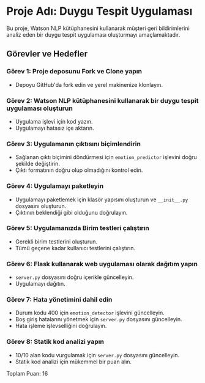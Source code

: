 # Proje Adı: Duygu Tespit Uygulaması

Bu proje, Watson NLP kütüphanesini kullanarak müşteri geri bildirimlerini analiz eden bir duygu tespit uygulaması oluşturmayı amaçlamaktadır.

## Görevler ve Hedefler

### Görev 1: Proje deposunu Fork ve Clone yapın
- Depoyu GitHub'da fork edin ve yerel makinenize klonlayın.

### Görev 2: Watson NLP kütüphanesini kullanarak bir duygu tespit uygulaması oluşturun
- Uygulama işlevi için kod yazın.
- Uygulamayı hatasız içe aktarın.

### Görev 3: Uygulamanın çıktısını biçimlendirin
- Sağlanan çıktı biçimini döndürmesi için `emotion_predictor` işlevini doğru şekilde değiştirin.
- Çıktı formatının doğru olup olmadığını kontrol edin.

### Görev 4: Uygulamayı paketleyin
- Uygulamayı paketlemek için klasör yapısını oluşturun ve `__init__.py` dosyasını oluşturun.
- Çıktının beklendiği gibi olduğunu doğrulayın.

### Görev 5: Uygulamanızda Birim testleri çalıştırın
- Gerekli birim testlerini oluşturun.
- Tümü geçene kadar kullanıcı testlerini çalıştırın.

### Görev 6: Flask kullanarak web uygulaması olarak dağıtım yapın
- `server.py` dosyasını doğru içerikle güncelleyin.
- Uygulamayı dağıtın.

### Görev 7: Hata yönetimini dahil edin
- Durum kodu 400 için `emotion_detector` işlevini güncelleyin.
- Boş giriş hatalarını yönetmek için `server.py` dosyasını güncelleyin.
- Hata işleme işlevselliğini doğrulayın.

### Görev 8: Statik kod analizi yapın
- 10/10 alan kodu vurgulamak için `server.py` dosyasını güncelleyin.
- Statik kod analizi için mükemmel bir puan alın.

Toplam Puan: 16